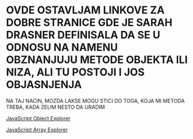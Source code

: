 # OVDE OSTAVLJAM LINKOVE ZA DOBRE STRANICE GDE JE SARAH DRASNER DEFINISALA DA SE U ODNOSU NA NAMENU OBZNANJUJU  METODE OBJEKTA ILI NIZA, ALI TU POSTOJI I JOS OBJASNJENJA

NA TAJ NACIN, MOZDA LAKSE MOGU STICI DO TOGA, KOJA MI METODA TREBA, KADA ZELIM NESTO DA URADIM

[JavaScript Object Explorer](https://sdras.github.io/object-explorer/)

[JavaScript Array Explorer](https://sdras.github.io/array-explorer/)